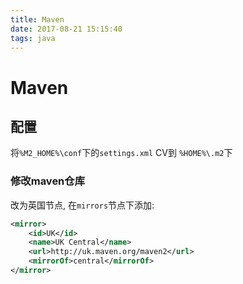 ```yaml
---
title: Maven
date: 2017-08-21 15:15:40
tags: java
---
```

# Maven

## 配置

将`%M2_HOME%\conf`下的`settings.xml` CV到 `%HOME%\.m2`下

### 修改maven仓库

改为英国节点, 在`mirrors`节点下添加:  

```xml
<mirror>
    <id>UK</id>
    <name>UK Central</name>
    <url>http://uk.maven.org/maven2</url>
    <mirrorOf>central</mirrorOf>
</mirror>
```
